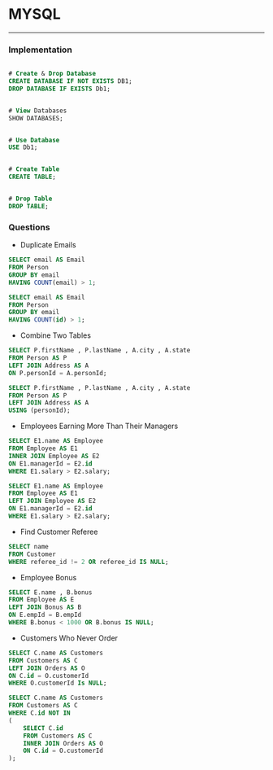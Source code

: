 # MYSQL

---

### Implementation
```sql

# Create & Drop Database
CREATE DATABASE IF NOT EXISTS DB1;
DROP DATABASE IF EXISTS Db1;


# View Databases
SHOW DATABASES;


# Use Database
USE Db1;


# Create Table
CREATE TABLE;


# Drop Table
DROP TABLE;


```

### Questions

- Duplicate Emails
```sql
SELECT email AS Email
FROM Person
GROUP BY email
HAVING COUNT(email) > 1;
```

```sql
SELECT email AS Email
FROM Person
GROUP BY email
HAVING COUNT(id) > 1;
```

- Combine Two Tables
```sql
SELECT P.firstName , P.lastName , A.city , A.state
FROM Person AS P
LEFT JOIN Address AS A
ON P.personId = A.personId;
```

```sql
SELECT P.firstName , P.lastName , A.city , A.state
FROM Person AS P
LEFT JOIN Address AS A
USING (personId);
```

- Employees Earning More Than Their Managers
```sql
SELECT E1.name AS Employee 
FROM Employee AS E1 
INNER JOIN Employee AS E2
ON E1.managerId = E2.id 
WHERE E1.salary > E2.salary;
```

```sql
SELECT E1.name AS Employee 
FROM Employee AS E1 
LEFT JOIN Employee AS E2
ON E1.managerId = E2.id 
WHERE E1.salary > E2.salary;
```

- Find Customer Referee
```sql
SELECT name 
FROM Customer
WHERE referee_id != 2 OR referee_id IS NULL;
```

- Employee Bonus
```sql
SELECT E.name , B.bonus
FROM Employee AS E
LEFT JOIN Bonus AS B
ON E.empId = B.empId
WHERE B.bonus < 1000 OR B.bonus IS NULL;
```

- Customers Who Never Order
```sql
SELECT C.name AS Customers
FROM Customers AS C
LEFT JOIN Orders AS O
ON C.id = O.customerId
WHERE O.customerId Is NULL;
```

```sql
SELECT C.name AS Customers
FROM Customers AS C
WHERE C.id NOT IN
(
    SELECT C.id
    FROM Customers AS C
    INNER JOIN Orders AS O
    ON C.id = O.customerId
);
```










```
